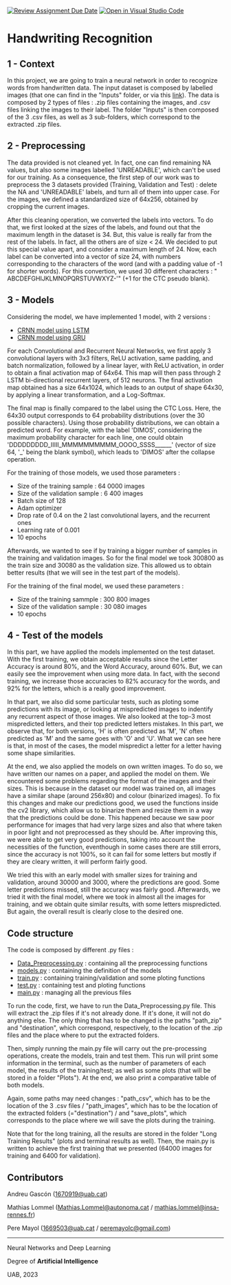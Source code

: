 [![Review Assignment Due Date](https://classroom.github.com/assets/deadline-readme-button-24ddc0f5d75046c5622901739e7c5dd533143b0c8e959d652212380cedb1ea36.svg)](https://classroom.github.com/a/jPcQNmHU)
[![Open in Visual Studio Code](https://classroom.github.com/assets/open-in-vscode-718a45dd9cf7e7f842a935f5ebbe5719a5e09af4491e668f4dbf3b35d5cca122.svg)](https://classroom.github.com/online_ide?assignment_repo_id=14965960&assignment_repo_type=AssignmentRepo)
# Handwriting Recognition
## 1 - Context
In this project, we are going to train a neural network in order to recognize words from handwritten data. The input dataset is composed by labelled images (that one can find in the "Inputs" folder, or via this [link](https://www.kaggle.com/code/samfc10/handwriting-recognition-using-crnn-in-keras/input)). The data is composed by 2 types of files : .zip files containing the images, and .csv files linking the images to their label. The folder "Inputs" is then composed of the 3 .csv files, as well as 3 sub-folders, which correspond to the extracted .zip files. 

## 2 - Preprocessing
The data provided is not cleaned yet. In fact, one can find remaining NA values, but also some images labelled 'UNREADABLE', which can't be used for our training. As a consequence, the first step of our work was to preprocess the 3 datasets provided (Training, Validation and Test) : delete the NA and 'UNREADABLE' labels, and turn all of them into upper case. For the images, we defined a standardized size of 64x256, obtained by cropping the current images.

After this cleaning operation, we converted the labels into vectors. To do that, we first looked at the sizes of the labels, and found out that the maximum length in the dataset is 34. But, this value is really far from the rest of the labels. In fact, all the others are of size < 24.
We decided to put this special value apart, and consider a maximum length of 24. Now, each label can be converted into a vector of size 24, with numbers corresponding to the characters of the word (and with a padding value of -1 for shorter words). For this convertion, we used 30 different characters : " ABCDEFGHIJKLMNOPQRSTUVWXYZ-'" (+1 for the CTC pseudo blank).

## 3 - Models
Considering the model, we have implemented 1 model, with 2 versions : 
  -  [CRNN model using LSTM](https://github.com/DCC-UAB/deep-learning-project-2024-ai_nndl_group_14/blob/main/best_model_LSTM.pth)
  -  [CRNN model using GRU](https://github.com/DCC-UAB/deep-learning-project-2024-ai_nndl_group_14/blob/main/best_model_GRU.pth)

For each Convolutional and Recurrent Neural Networks, we first apply 3 convolutional layers with 3x3 filters, ReLU activation, same padding, and batch normalization, followed by a linear layer, with ReLU activation, in order to obtain a final activation map of 64x64. This map will then pass through 2 LSTM bi-directional recurrent layers, of 512 neurons. 
The final activation map obtained has a size 64x1024, which leads to an output of shape 64x30, by applying a linear transformation, and a Log-Softmax.

The final map is finally compared to the label using the CTC Loss. Here, the 64x30 output corresponds to 64 probability distributions (over the 30 possible characters). Using those probability distributions, we can obtain a predicted word. For example, with the label 'DIMOS', considering the maximum probability character for each line, one could obtain 'DDDDDDDDD_IIIII_MMMMMMMMMM_OOOO_SSSS______' (vector of size 64, '_' being the blank symbol), which leads to 'DIMOS' after the collapse operation.

For the training of those models, we used those parameters :
- Size of the training sample : 64 0000 images
- Size of the validation sample : 6 400 images
- Batch size of 128
- Adam optimizer
- Drop rate of 0.4 on the 2 last convolutional layers, and the recurrent ones
- Learning rate of 0.001
- 10 epochs

Afterwards, we wanted to see if by training a bigger number of samples in the training and validation images. So for the final model we took 300800 as the train size and 30080 as the validation size. This allowed us to obtain better results (that we will see in the test part of the models). 

For the training of the final model, we used these parameters :
- Size of the training sammple : 300 800 images
- Size of the validation sample : 30 080 images
- 10 epochs


## 4 - Test of the models

In this part, we have applied the models implemented on the test dataset. With the first training, we obtain acceptable results since the Letter Accuracy is around 80%, and the Word Accuracy, around 60%. But, we can easily see the improvement when using more data. In fact, with the second training, we increase those accuracies to 82% accuracy for the words, and 92% for the letters, which is a really good improvement. 

In that part, we also did some particular tests, such as ploting some predictions with its image, or looking at mispredicted images to indentify any recurrent aspect of those images.
We also looked at the top-3 most mispredicted letters, and their top predicted letters mistakes. In this part, we observe that, for both versions, 'H' is often predicted as 'M', 'N' often predicted as 'M' and the same goes with 'O' and 'U'. 
What we can see here is that, in most of the cases, the model mispredict a letter for a letter having some shape similarities.

At the end, we also applied the models on own written images. To do so, we have written our names on a paper, and applied the model on them. We encountered some problems regarding the format of the images and their sizes. This is because in the dataset our model was trained on, all images have a similar shape (around 256x80) and colour (binarized images). 
To fix this changes and make our predictions good, we used the functions inside the cv2 library, which allow us to binarize them and resize them in a way that the predictions could be done. This happened because we saw poor performance for images that had very large sizes and also that where taken in poor light and not preprocessed as they should be. 
After improving this, we were able to get very good predictions, taking into account the necessities of the function, eventhough in some cases there are still errors, since the accuracy is not 100%, so it can fail for some letters but mostly if they are cleary written, it will perform fairly good. 

We tried this with an early model with smaller sizes for training and validation, around 30000 and 3000, where the predictions are good. Some letter predictions missed, still the accuracy was fairly good. Afterwards, we tried it with the final model, where we took in almost all the images for training, and we obtain quite similar results, with some letters mispredicted. But again, the overall result is clearly close to the desired one.


## Code structure
The code is composed by different .py files :
- [Data_Preprocessing.py](https://github.com/DCC-UAB/deep-learning-project-2024-ai_nndl_group_14/blob/main/TEST_Data_Preprocessing.py) : containing all the preprocessing functions
- [models.py](https://github.com/DCC-UAB/deep-learning-project-2024-ai_nndl_group_14/blob/main/TEST_models.py) : containing the definition of the models
- [train.py](https://github.com/DCC-UAB/deep-learning-project-2024-ai_nndl_group_14/blob/main/TEST_train.py) : containing training/validation and some ploting functions
- [test.py](https://github.com/DCC-UAB/deep-learning-project-2024-ai_nndl_group_14/blob/main/TEST_test.py) : containing test and ploting functions
- [main.py](https://github.com/DCC-UAB/deep-learning-project-2024-ai_nndl_group_14/blob/main/TEST_main.py) : managing all the previous files

To run the code, first, we have to run the Data_Preprocessing.py file. This will extract the .zip files if it's not already done. If it's done, it will not do anything else. The only thing that has to be changed is the paths "path_zip" and "destination", which correspond, respectively, to the location of the .zip files and the place where to put the extracted folders.

Then, simply running the main.py file will carry out the pre-processing operations, create the models, train and test them. 
This run will print some information in the terminal, such as the number of parameters of each model, the results of the training/test; as well as some plots (that will be stored in a folder "Plots"). At the end, we also print a comparative table of both models.

Again, some paths may need changes : "path_csv", which has to be the location of the 3 .csv files / "path_images", which has to be the location of the extracted folders (="destination") / and "save_plots", which corresponds to the place where we will save the plots during the training.

Note that for the long training, all the results are stored in the folder "Long Training Results" (plots and terminal results as well). Then, the main.py is written to achieve the first training that we presented (64000 images for training and 6400 for validation).

## Contributors
Andreu Gascón (1670919@uab.cat)

Mathias Lommel (Mathias.Lommel@autonoma.cat / mathias.lommel@insa-rennes.fr) 

Pere Mayol (1669503@uab.cat / peremayolc@gmail.com)

---------------------------------------

Neural Networks and Deep Learning

Degree of __Artificial Intelligence__

UAB, 2023

